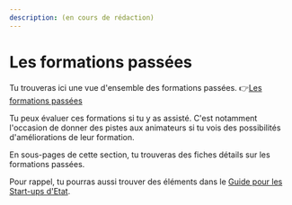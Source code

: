 ```yaml
---
description: (en cours de rédaction)
---
```


# Les formations passées

Tu trouveras ici une vue d'ensemble des formations passées. 👉[Les formations passées](https://airtable.com/shrB8JsKAN5Echna4)

Tu peux  évaluer ces formations si tu y as assisté. C'est notamment l'occasion de donner des pistes aux animateurs si tu vois des possibilités d'améliorations de leur formation. 

En sous-pages de cette section, tu trouveras des fiches détails sur les formations passées. 

Pour rappel, tu pourras aussi trouver des éléments dans le [Guide pour les Start-ups d'Etat](https://doc.incubateur.net/startups/). 



